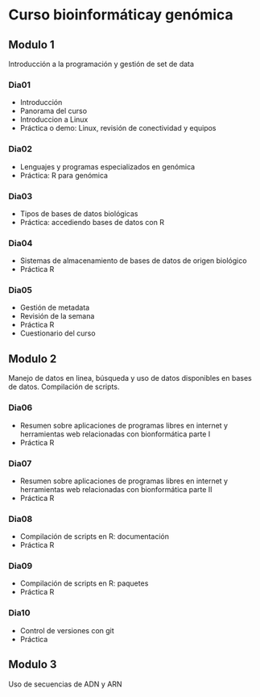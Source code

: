 # Curso bioinformáticay genómica

## Modulo 1

Introducción a la programación y gestión de set de data

### Dia01
- Introducción
- Panorama del curso
- Introduccion a Linux
- Práctica o demo: Linux, revisión de conectividad y equipos

### Dia02
- Lenguajes y programas especializados en genómica
- Práctica: R para genómica

### Dia03
- Tipos de bases de datos biológicas
- Práctica: accediendo bases de datos con R

### Dia04
- Sistemas de almacenamiento de bases de datos de origen biológico
- Práctica R

### Dia05
- Gestión de metadata
- Revisión de la semana
- Práctica R
- Cuestionario del curso

## Modulo 2

Manejo de datos en linea, búsqueda y uso de datos disponibles en bases de datos. Compilación de scripts.



### Dia06

- Resumen sobre aplicaciones de programas libres en internet y herramientas web relacionadas con bionformática parte I
- Práctica R

### Dia07

- Resumen sobre aplicaciones de programas libres en internet y herramientas web relacionadas con bionformática parte II
- Práctica R 

### Dia08

- Compilación de scripts en R: documentación
- Práctica R 

### Dia09

- Compilación de scripts en R: paquetes
- Práctica R 

### Dia10

- Control de versiones con git
- Práctica


## Modulo 3

Uso de secuencias de ADN y ARN